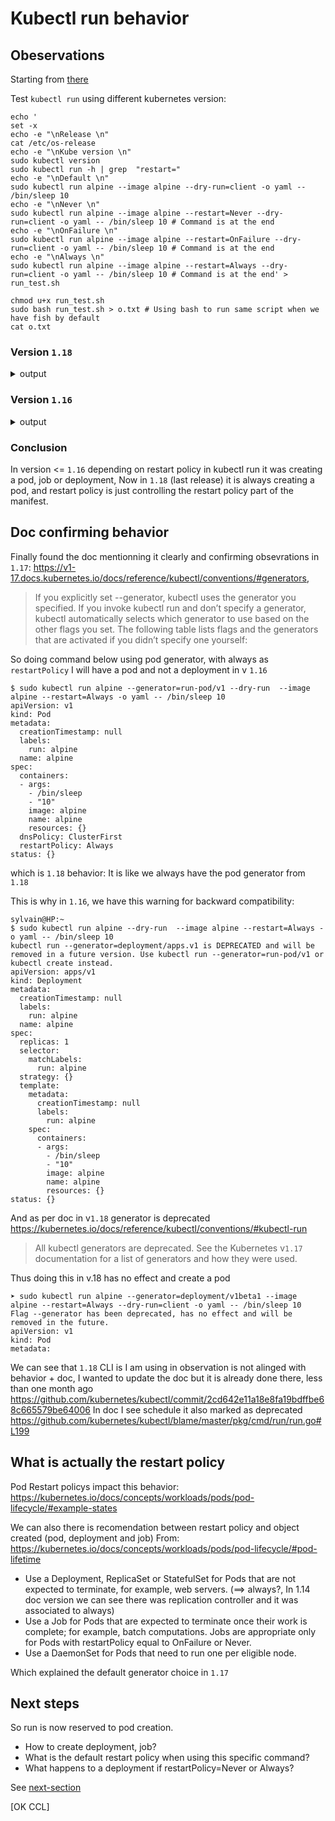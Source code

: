 # Kubectl run behavior
 
## Obeservations 

Starting from [there](./Seccurity/0-capabilities-bis-part4-psp-overrides-uid-capabilities.md#with-adm-user)

Test `kubectl run` using different kubernetes version:

````
echo '
set -x
echo -e "\nRelease \n"
cat /etc/os-release
echo -e "\nKube version \n"
sudo kubectl version 
sudo kubectl run -h | grep  "restart="
echo -e "\nDefault \n"
sudo kubectl run alpine --image alpine --dry-run=client -o yaml -- /bin/sleep 10 
echo -e "\nNever \n"
sudo kubectl run alpine --image alpine --restart=Never --dry-run=client -o yaml -- /bin/sleep 10 # Command is at the end
echo -e "\nOnFailure \n"
sudo kubectl run alpine --image alpine --restart=OnFailure --dry-run=client -o yaml -- /bin/sleep 10 # Command is at the end
echo -e "\nAlways \n"
sudo kubectl run alpine --image alpine --restart=Always --dry-run=client -o yaml -- /bin/sleep 10 # Command is at the end' > run_test.sh

chmod u+x run_test.sh
sudo bash run_test.sh > o.txt # Using bash to run same script when we have fish by default
cat o.txt
````
### Version `1.18`

<details><summary>output</summary>
<p>

````
 cat o.txt                                                                                                   vagrant@archlinux

Release

NAME="Arch Linux"
PRETTY_NAME="Arch Linux"
ID=arch
BUILD_ID=rolling
ANSI_COLOR="0;36"
HOME_URL="https://www.archlinux.org/"
DOCUMENTATION_URL="https://wiki.archlinux.org/"
SUPPORT_URL="https://bbs.archlinux.org/"
BUG_REPORT_URL="https://bugs.archlinux.org/"
LOGO=archlinux

Kube version

Client Version: version.Info{Major:"1", Minor:"18", GitVersion:"v1.18.2", GitCommit:"52c56ce7a8272c798dbc29846288d7cd9fbae032", GitTreeState:"clean", BuildDate:"2020-04-16T11:56:40Z", GoVersion:"go1.13.9", Compiler:"gc", Platform:"linux/amd64"}
Server Version: version.Info{Major:"1", Minor:"18", GitVersion:"v1.18.0", GitCommit:"9e991415386e4cf155a24b1da15becaa390438d8", GitTreeState:"clean", BuildDate:"2020-03-25T14:50:46Z", GoVersion:"go1.13.8", Compiler:"gc", Platform:"linux/amd64"}
  kubectl run -i -t busybox --image=busybox --restart=Never
      --attach=false: If true, wait for the Pod to start running, and then attach to the Pod as if 'kubectl attach ...' were called.  Default false, unless '-i/--stdin' is set, in which case the default is true. With '--restart=Never' the exit code of the container process is returned.
      --restart='Always': The restart policy for this Pod.  Legal values [Always, OnFailure, Never].  If set to 'Always' a deployment is created, if set to 'OnFailure' a job is created, if set to 'Never', a regular pod is created. For the latter two --replicas must be 1.  Default 'Always', for CronJobs `Never`.

Default

apiVersion: v1
kind: Pod
metadata:
  creationTimestamp: null
  labels:
    run: alpine
  name: alpine
spec:
  containers:
  - args:
    - /bin/sleep
    - "10"
    image: alpine
    name: alpine
    resources: {}
  dnsPolicy: ClusterFirst
  restartPolicy: Always
status: {}

Never

apiVersion: v1
kind: Pod
metadata:
  creationTimestamp: null
  labels:
    run: alpine
  name: alpine
spec:
  containers:
  - args:
    - /bin/sleep
    - "10"
    image: alpine
    name: alpine
    resources: {}
  dnsPolicy: ClusterFirst
  restartPolicy: Never
status: {}

OnFailure

apiVersion: v1
kind: Pod
metadata:
  creationTimestamp: null
  labels:
    run: alpine
  name: alpine
spec:
  containers:
  - args:
    - /bin/sleep
    - "10"
    image: alpine
    name: alpine
    resources: {}
  dnsPolicy: ClusterFirst
  restartPolicy: OnFailure
status: {}

Always

apiVersion: v1
kind: Pod
metadata:
  creationTimestamp: null
  labels:
    run: alpine
  name: alpine
spec:
  containers:
  - args:
    - /bin/sleep
    - "10"
    image: alpine
    name: alpine
    resources: {}
  dnsPolicy: ClusterFirst
  restartPolicy: Always
status: {}
[17:59] ~
➤                                                                                                             vagrant@archlinu
````

</p>
</details>

### Version `1.16`

<details><summary>output</summary>
<p>


I had to remove `client` from `--dry-run` has not customizable in `1.16`.
````
sylvain@HP:~
$ sudo bash run_test.sh > o.txt # Using bash to run same script when we have fish by default
+ echo -e '\nRelease \n'
+ cat /etc/os-release
+ echo -e '\nKube version \n'
+ sudo kubectl version
+ sudo kubectl run -h
+ grep restart=
+ echo -e '\nDefault \n'
+ sudo kubectl run alpine --image alpine --dry-run -o yaml -- /bin/sleep 10
kubectl run --generator=deployment/apps.v1 is DEPRECATED and will be removed in a future version. Use kubectl run --generator=run-pod/v1 or kubectl create instead.
+ echo -e '\nNever \n'
+ sudo kubectl run alpine --image alpine --restart=Never --dry-run -o yaml -- /bin/sleep 10
+ echo -e '\nOnFailure \n'
+ sudo kubectl run alpine --image alpine --restart=OnFailure --dry-run -o yaml -- /bin/sleep 10
kubectl run --generator=job/v1 is DEPRECATED and will be removed in a future version. Use kubectl run --generator=run-pod/v1 or kubectl create instead.
+ echo -e '\nAlways \n'
+ sudo kubectl run alpine --image alpine --restart=Always --dry-run -o yaml -- /bin/sleep 10
kubectl run --generator=deployment/apps.v1 is DEPRECATED and will be removed in a future version. Use kubectl run --generator=run-pod/v1 or kubectl create instead.
sylvain@HP:~
$ cat o.txt 

Release 

NAME="Ubuntu"
VERSION="18.04.4 LTS (Bionic Beaver)"
ID=ubuntu
ID_LIKE=debian
PRETTY_NAME="Ubuntu 18.04.4 LTS"
VERSION_ID="18.04"
HOME_URL="https://www.ubuntu.com/"
SUPPORT_URL="https://help.ubuntu.com/"
BUG_REPORT_URL="https://bugs.launchpad.net/ubuntu/"
PRIVACY_POLICY_URL="https://www.ubuntu.com/legal/terms-and-policies/privacy-policy"
VERSION_CODENAME=bionic
UBUNTU_CODENAME=bionic

Kube version 

Client Version: version.Info{Major:"1", Minor:"16", GitVersion:"v1.16.1", GitCommit:"d647ddbd755faf07169599a625faf302ffc34458", GitTreeState:"clean", BuildDate:"2019-10-02T17:01:15Z", GoVersion:"go1.12.10", Compiler:"gc", Platform:"linux/amd64"}
Server Version: version.Info{Major:"1", Minor:"18", GitVersion:"v1.18.0", GitCommit:"9e991415386e4cf155a24b1da15becaa390438d8", GitTreeState:"clean", BuildDate:"2020-03-25T14:50:46Z", GoVersion:"go1.13.8", Compiler:"gc", Platform:"linux/amd64"}
  kubectl run -i -t busybox --image=busybox --restart=Never
  kubectl run pi --image=perl --restart=OnFailure -- perl -Mbignum=bpi -wle 'print bpi(2000)'
  kubectl run pi --schedule="0/5 * * * ?" --image=perl --restart=OnFailure -- perl -Mbignum=bpi -wle 'print bpi(2000)'
      --attach=false: If true, wait for the Pod to start running, and then attach to the Pod as if 'kubectl attach ...' were called.  Default false, unless '-i/--stdin' is set, in which case the default is true. With '--restart=Never' the exit code of the container process is returned.
      --restart='Always': The restart policy for this Pod.  Legal values [Always, OnFailure, Never].  If set to 'Always' a deployment is created, if set to 'OnFailure' a job is created, if set to 'Never', a regular pod is created. For the latter two --replicas must be 1.  Default 'Always', for CronJobs `Never`.

Default 

apiVersion: apps/v1
kind: Deployment
metadata:
  creationTimestamp: null
  labels:
    run: alpine
  name: alpine
spec:
  replicas: 1
  selector:
    matchLabels:
      run: alpine
  strategy: {}
  template:
    metadata:
      creationTimestamp: null
      labels:
        run: alpine
    spec:
      containers:
      - args:
        - /bin/sleep
        - "10"
        image: alpine
        name: alpine
        resources: {}
status: {}

Never 

apiVersion: v1
kind: Pod
metadata:
  creationTimestamp: null
  labels:
    run: alpine
  name: alpine
spec:
  containers:
  - args:
    - /bin/sleep
    - "10"
    image: alpine
    name: alpine
    resources: {}
  dnsPolicy: ClusterFirst
  restartPolicy: Never
status: {}

OnFailure 

apiVersion: batch/v1
kind: Job
metadata:
  creationTimestamp: null
  labels:
    run: alpine
  name: alpine
spec:
  template:
    metadata:
      creationTimestamp: null
      labels:
        run: alpine
    spec:
      containers:
      - args:
        - /bin/sleep
        - "10"
        image: alpine
        name: alpine
        resources: {}
      restartPolicy: OnFailure
status: {}

Always 

apiVersion: apps/v1
kind: Deployment
metadata:
  creationTimestamp: null
  labels:
    run: alpine
  name: alpine
spec:
  replicas: 1
  selector:
    matchLabels:
      run: alpine
  strategy: {}
  template:
    metadata:
      creationTimestamp: null
      labels:
        run: alpine
    spec:
      containers:
      - args:
        - /bin/sleep
        - "10"
        image: alpine
        name: alpine
        resources: {}
status: {}
````

</p>
</details>

### Conclusion 

In version  <= `1.16` depending on restart policy in kubectl run it was creating a pod, job or deployment,
Now in `1.18` (last release) it is always creating a pod, and restart policy is just controlling the restart policy part of the manifest.


## Doc confirming behavior

Finally found the doc mentionning it clearly and confirming obsevrations in `1.17`: https://v1-17.docs.kubernetes.io/docs/reference/kubectl/conventions/#generators, 
> If you explicitly set --generator, kubectl uses the generator you specified. If you invoke kubectl run and don’t specify a generator, kubectl automatically selects which generator to use based on the other flags you set.
> The following table lists flags and the generators that are activated if you didn’t specify one yourself:

So doing command below using pod generator, with always as `restartPolicy` I will have a pod and not a deployment in v `1.16`

````
$ sudo kubectl run alpine --generator=run-pod/v1 --dry-run  --image alpine --restart=Always -o yaml -- /bin/sleep 10
apiVersion: v1
kind: Pod
metadata:
  creationTimestamp: null
  labels:
    run: alpine
  name: alpine
spec:
  containers:
  - args:
    - /bin/sleep
    - "10"
    image: alpine
    name: alpine
    resources: {}
  dnsPolicy: ClusterFirst
  restartPolicy: Always
status: {}

````

which is `1.18` behavior: It is like we always have the pod generator from `1.18`

This is why in `1.16`, we have this warning for backward compatibility:

````
sylvain@HP:~
$ sudo kubectl run alpine --dry-run  --image alpine --restart=Always -o yaml -- /bin/sleep 10
kubectl run --generator=deployment/apps.v1 is DEPRECATED and will be removed in a future version. Use kubectl run --generator=run-pod/v1 or kubectl create instead.
apiVersion: apps/v1
kind: Deployment
metadata:
  creationTimestamp: null
  labels:
    run: alpine
  name: alpine
spec:
  replicas: 1
  selector:
    matchLabels:
      run: alpine
  strategy: {}
  template:
    metadata:
      creationTimestamp: null
      labels:
        run: alpine
    spec:
      containers:
      - args:
        - /bin/sleep
        - "10"
        image: alpine
        name: alpine
        resources: {}
status: {}
````


And as per doc in v`1.18` generator is deprecated
https://kubernetes.io/docs/reference/kubectl/conventions/#kubectl-run
> All kubectl generators are deprecated. See the Kubernetes v`1.17` documentation for a list of generators and how they were used.

Thus doing this in v.18 has no effect and create a pod

````
➤ sudo kubectl run alpine --generator=deployment/v1beta1 --image alpine --restart=Always --dry-run=client -o yaml -- /bin/sleep 10
Flag --generator has been deprecated, has no effect and will be removed in the future.
apiVersion: v1
kind: Pod
metadata:

````

We can see that `1.18` CLI is I am using in observation is not alinged with behavior + doc, I wanted to update the doc but it is already done there, less than one month ago
https://github.com/kubernetes/kubectl/commit/2cd642e11a18e8fa19bdffbe68c665579be64006
In doc I see schedule  it also marked as deprecated
https://github.com/kubernetes/kubectl/blame/master/pkg/cmd/run/run.go#L199

## What is actually the restart policy

Pod Restart policys  impact this behavior:
https://kubernetes.io/docs/concepts/workloads/pods/pod-lifecycle/#example-states

We can also there is recomendation between restart policy and object created (pod, deployment and job)
From: https://kubernetes.io/docs/concepts/workloads/pods/pod-lifecycle/#pod-lifetime 

- Use a Deployment, ReplicaSet or StatefulSet for Pods that are not expected to terminate, for example, web servers. (==> always?, In 1.14 doc version we can see there was replication controller and it was associated to always)
- Use a Job for Pods that are expected to terminate once their work is complete; for example, batch computations. Jobs are appropriate only for Pods with restartPolicy equal to OnFailure or Never.
- Use a DaemonSet for Pods that need to run one per eligible node.

Which explained the default generator choice in `1.17`


## Next steps 

So run is now reserved to pod creation.

- How to create deployment, job?
- What is the default restart policy when using this specific command?
- What happens to a deployment if restartPolicy=Never or Always?

See [next-section](1-kubectl-create-explained-derived-from-pod.md)

[OK CCL]
